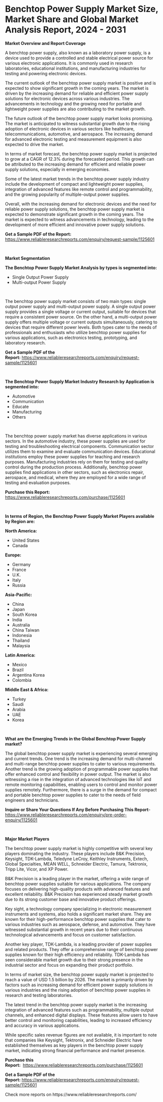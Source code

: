 <p><h1>Benchtop Power Supply Market Size, Market Share and Global Market Analysis Report, 2024 - 2031</h1></p><p><strong>Market Overview and Report Coverage</strong></p>
<p><p>A benchtop power supply, also known as a laboratory power supply, is a device used to provide a controlled and stable electrical power source for various electronic applications. It is commonly used in research laboratories, educational institutions, and manufacturing industries for testing and powering electronic devices.</p><p>The current outlook of the benchtop power supply market is positive and is expected to show significant growth in the coming years. The market is driven by the increasing demand for reliable and efficient power supply solutions for electronic devices across various industries. The advancements in technology and the growing need for portable and lightweight power supplies are also contributing to the market growth.</p><p>The future outlook of the benchtop power supply market looks promising. The market is anticipated to witness substantial growth due to the rising adoption of electronic devices in various sectors like healthcare, telecommunications, automotive, and aerospace. The increasing demand for advanced electronic testing and measurement equipment is also expected to drive the market.</p><p>In terms of market forecast, the benchtop power supply market is projected to grow at a CAGR of 12.3% during the forecasted period. This growth can be attributed to the increasing demand for efficient and reliable power supply solutions, especially in emerging economies. </p><p>Some of the latest market trends in the benchtop power supply industry include the development of compact and lightweight power supplies, integration of advanced features like remote control and programmability, and the growing popularity of multiple-output power supplies.</p><p>Overall, with the increasing demand for electronic devices and the need for reliable power supply solutions, the benchtop power supply market is expected to demonstrate significant growth in the coming years. The market is expected to witness advancements in technology, leading to the development of more efficient and innovative power supply solutions.</p></p>
<p><strong>Get a Sample PDF of the Report:</strong> <a href="https://www.reliableresearchreports.com/enquiry/request-sample/1125601">https://www.reliableresearchreports.com/enquiry/request-sample/1125601</a></p>
<p>&nbsp;</p>
<p><strong>Market Segmentation</strong></p>
<p><strong>The Benchtop Power Supply Market Analysis by types is segmented into:</strong></p>
<p><ul><li>Single Output Power Supply</li><li>Multi-output Power Supply</li></ul></p>
<p>&nbsp;</p>
<p><p>The benchtop power supply market consists of two main types: single output power supply and multi-output power supply. A single output power supply provides a single voltage or current output, suitable for devices that require a consistent power source. On the other hand, a multi-output power supply offers multiple voltage or current outputs simultaneously, catering to devices that require different power levels. Both types cater to the needs of professionals and enthusiasts who utilize benchtop power supplies for various applications, such as electronics testing, prototyping, and laboratory research.</p></p>
<p><strong>Get a Sample PDF of the Report:</strong>&nbsp;<a href="https://www.reliableresearchreports.com/enquiry/request-sample/1125601">https://www.reliableresearchreports.com/enquiry/request-sample/1125601</a></p>
<p>&nbsp;</p>
<p><strong>The Benchtop Power Supply Market Industry Research by Application is segmented into:</strong></p>
<p><ul><li>Automotive</li><li>Communication</li><li>Educate</li><li>Manufacturing</li><li>Others</li></ul></p>
<p>&nbsp;</p>
<p><p>The benchtop power supply market has diverse applications in various sectors. In the automotive industry, these power supplies are used for testing and troubleshooting electrical components. Communication sector utilizes them to examine and evaluate communication devices. Educational institutions employ these power supplies for teaching and research purposes. Manufacturing industries rely on them for testing and quality control during the production process. Additionally, benchtop power supplies find applications in other sectors, such as electronics repair, aerospace, and medical, where they are employed for a wide range of testing and evaluation purposes.</p></p>
<p><strong>Purchase this Report:</strong>&nbsp; <a href="https://www.reliableresearchreports.com/purchase/1125601">https://www.reliableresearchreports.com/purchase/1125601</a></p>
<p>&nbsp;</p>
<p><strong>In terms of Region, the Benchtop Power Supply Market Players available by Region are:</strong></p>
<p>
    <p> <strong> North America: </strong>
        <ul>
            <li>United States</li>
            <li>Canada</li>
        </ul>
        </p> 
    <p> <strong> Europe: </strong>
        <ul>
            <li>Germany</li>
            <li>France</li>
            <li>U.K.</li>
            <li>Italy</li>
            <li>Russia</li>
        </ul>
        </p> 
    <p> <strong> Asia-Pacific: </strong>
        <ul>
            <li>China</li>
            <li>Japan</li>
            <li>South Korea</li>
            <li>India</li>
            <li>Australia</li>
            <li>China Taiwan</li>
            <li>Indonesia</li>
            <li>Thailand</li>
            <li>Malaysia</li>
        </ul>
        </p> 
    <p> <strong> Latin America: </strong>
        <ul>
            <li>Mexico</li>
            <li>Brazil</li>
            <li>Argentina Korea</li>
            <li>Colombia</li>
        </ul>
        </p> 
    <p> <strong> Middle East & Africa: </strong>
        <ul>
            <li>Turkey</li>
            <li>Saudi</li>
            <li>Arabia</li>
            <li>UAE</li>
            <li>Korea</li>
        </ul>
    </p>
    </p>
<p>&nbsp;</p>
<p><strong>What are the Emerging Trends in the Global Benchtop Power Supply market?</strong></p>
<p><p>The global benchtop power supply market is experiencing several emerging and current trends. One trend is the increasing demand for multi-channel and multi-range benchtop power supplies to cater to various requirements. Another trend is the growing adoption of programmable power supplies that offer enhanced control and flexibility in power output. The market is also witnessing a rise in the integration of advanced technologies like IoT and remote monitoring capabilities, enabling users to control and monitor power supplies remotely. Furthermore, there is a surge in the demand for compact and portable benchtop power supplies to cater to the needs of field engineers and technicians.</p></p>
<p><strong>Inquire or Share Your Questions If Any Before Purchasing This Report</strong>- <a href="https://www.reliableresearchreports.com/enquiry/pre-order-enquiry/1125601">https://www.reliableresearchreports.com/enquiry/pre-order-enquiry/1125601</a></p>
<p>&nbsp;</p>
<p><strong>Major Market Players</strong></p>
<p><p>The benchtop power supply market is highly competitive with several key players dominating the industry. These players include B&K Precision, Keysight, TDK-Lambda, Teledyne LeCroy, Keithley Instruments, Extech, Global Specialties, MEAN WELL, Schneider Electric, Tamura, Tektronix, Tripp Lite, Vicor, and XP Power.</p><p>B&K Precision is a leading player in the market, offering a wide range of benchtop power supplies suitable for various applications. The company focuses on delivering high-quality products with advanced features and excellent reliability. B&K Precision has experienced steady market growth due to its strong customer base and innovative product offerings.</p><p>Key sight, a technology company specializing in electronic measurement instruments and systems, also holds a significant market share. They are known for their high-performance benchtop power supplies that cater to various industries such as aerospace, defense, and automotive. They have witnessed substantial growth in recent years due to their continuous technological advancements and focus on customer satisfaction.</p><p>Another key player, TDK-Lambda, is a leading provider of power supplies and related products. They offer a comprehensive range of benchtop power supplies known for their high efficiency and reliability. TDK-Lambda has seen considerable market growth due to their strong presence in the industrial sector and focus on expanding their product portfolio.</p><p>In terms of market size, the benchtop power supply market is projected to reach a value of USD 1.5 billion by 2026. The market is primarily driven by factors such as increasing demand for efficient power supply solutions in various industries and the rising adoption of benchtop power supplies in research and testing laboratories.</p><p>The latest trend in the benchtop power supply market is the increasing integration of advanced features such as programmability, multiple output channels, and enhanced digital displays. These features allow users to have better control and monitoring capabilities, leading to increased efficiency and accuracy in various applications.</p><p>While specific sales revenue figures are not available, it is important to note that companies like Keysight, Tektronix, and Schneider Electric have established themselves as key players in the benchtop power supply market, indicating strong financial performance and market presence.</p></p>
<p><strong>Purchase this Report:</strong>&nbsp;&nbsp;<a href="https://www.reliableresearchreports.com/purchase/1125601">https://www.reliableresearchreports.com/purchase/1125601</a></p>
<p></p>
<p><strong>Get a Sample PDF of the Report:</strong>&nbsp;<a href="https://www.reliableresearchreports.com/enquiry/request-sample/1125601">https://www.reliableresearchreports.com/enquiry/request-sample/1125601</a></p>
<p>Check more reports on https://www.reliableresearchreports.com/</p>